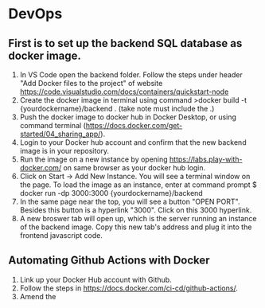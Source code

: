 # DevOps

## First is to set up the backend SQL database as docker image.
1. In VS Code open the backend folder. Follow the steps under header "Add Docker files to the project" of website https://code.visualstudio.com/docs/containers/quickstart-node
2. Create the docker image in terminal using command >docker build -t {yourdockername}/backend .    (take note must include the .)
3. Push the docker image to docker hub in Docker Desktop, or using command terminal (https://docs.docker.com/get-started/04_sharing_app/).
4. Login to your Docker hub account and confirm that the new backend image is in your repository.
5. Run the image on a new instance by opening https://labs.play-with-docker.com/ on same browser as your docker hub login.
6. Click on Start -> Add New Instance. You will see a terminal window on the page. To load the image as an instance, enter at command prompt $ docker run -dp 3000:3000 {yourdockername}/backend
7. In the same page near the top, you will see a button "OPEN PORT". Besides this button is a hyperlink "3000". Click on this 3000 hyperlink.
8. A new broswer tab will open up, which is the server running an instance of the backend image. Copy this new tab's address and plug it into the frontend javascript code. 

## Automating Github Actions with Docker
1.  Link up your Docker Hub account with Github.
2.  Follow the steps in https://docs.docker.com/ci-cd/github-actions/.
3.  Amend the 
